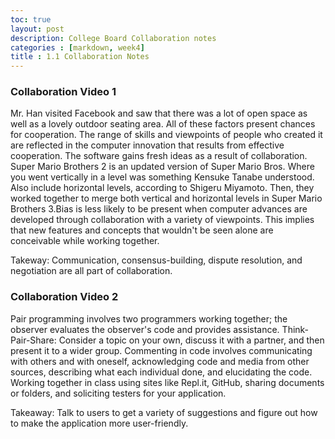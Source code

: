 ```yaml
---
toc: true 
layout: post
description: College Board Collaboration notes
categories : [markdown, week4]
title : 1.1 Collaboration Notes
---
```


### Collaboration Video 1

Mr. Han visited Facebook and saw that there was a lot of open space as well as a lovely outdoor seating area. All of these factors present chances for cooperation. The range of skills and viewpoints of people who created it are reflected in the computer innovation that results from effective cooperation. The software gains fresh ideas as a result of collaboration. Super Mario Brothers 2 is an updated version of Super Mario Bros. Where you went vertically in a level was something Kensuke Tanabe understood. Also include horizontal levels, according to Shigeru Miyamoto. Then, they worked together to merge both vertical and horizontal levels in Super Mario Brothers 3.Bias is less likely to be present when computer advances are developed through collaboration with a variety of viewpoints. This implies that new features and concepts that wouldn't be seen alone are conceivable while working together.

Takeway: Communication, consensus-building, dispute resolution, and negotiation are all part of collaboration. 

### Collaboration Video 2

Pair programming involves two programmers working together; the observer evaluates the observer's code and provides assistance. Think-Pair-Share: Consider a topic on your own, discuss it with a partner, and then present it to a wider group. Commenting in code involves communicating with others and with oneself, acknowledging code and media from other sources, describing what each individual done, and elucidating the code. Working together in class using sites like Repl.it, GitHub, sharing documents or folders, and soliciting testers for your application.

Takeaway: Talk to users to get a variety of suggestions and figure out how to make the application more user-friendly.
